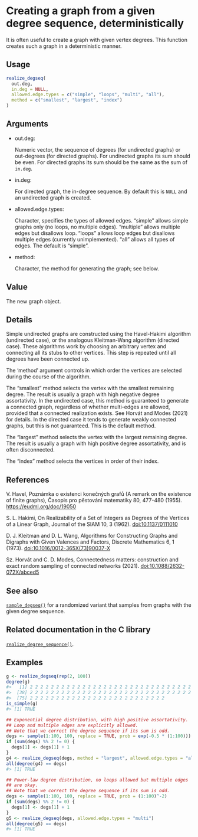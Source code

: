 # Creating a graph from a given degree sequence, deterministically

It is often useful to create a graph with given vertex degrees. This
function creates such a graph in a deterministic manner.

## Usage

``` r
realize_degseq(
  out.deg,
  in.deg = NULL,
  allowed.edge.types = c("simple", "loops", "multi", "all"),
  method = c("smallest", "largest", "index")
)
```

## Arguments

- out.deg:

  Numeric vector, the sequence of degrees (for undirected graphs) or
  out-degrees (for directed graphs). For undirected graphs its sum
  should be even. For directed graphs its sum should be the same as the
  sum of `in.deg`.

- in.deg:

  For directed graph, the in-degree sequence. By default this is `NULL`
  and an undirected graph is created.

- allowed.edge.types:

  Character, specifies the types of allowed edges. “simple” allows
  simple graphs only (no loops, no multiple edges). “multiple” allows
  multiple edges but disallows loop. “loops” allows loop edges but
  disallows multiple edges (currently unimplemented). “all” allows all
  types of edges. The default is “simple”.

- method:

  Character, the method for generating the graph; see below.

## Value

The new graph object.

## Details

Simple undirected graphs are constructed using the Havel-Hakimi
algorithm (undirected case), or the analogous Kleitman-Wang algorithm
(directed case). These algorithms work by choosing an arbitrary vertex
and connecting all its stubs to other vertices. This step is repeated
until all degrees have been connected up.

The ‘method’ argument controls in which order the vertices are selected
during the course of the algorithm.

The “smallest” method selects the vertex with the smallest remaining
degree. The result is usually a graph with high negative degree
assortativity. In the undirected case, this method is guaranteed to
generate a connected graph, regardless of whether multi-edges are
allowed, provided that a connected realization exists. See Horvát and
Modes (2021) for details. In the directed case it tends to generate
weakly connected graphs, but this is not guaranteed. This is the default
method.

The “largest” method selects the vertex with the largest remaining
degree. The result is usually a graph with high positive degree
assortativity, and is often disconnected.

The “index” method selects the vertices in order of their index.

## References

V. Havel, Poznámka o existenci konečných grafů (A remark on the
existence of finite graphs), Časopis pro pěstování matematiky 80,
477-480 (1955). https://eudml.org/doc/19050

S. L. Hakimi, On Realizability of a Set of Integers as Degrees of the
Vertices of a Linear Graph, Journal of the SIAM 10, 3 (1962).
[doi:10.1137/0111010](https://doi.org/10.1137/0111010)

D. J. Kleitman and D. L. Wang, Algorithms for Constructing Graphs and
Digraphs with Given Valences and Factors, Discrete Mathematics 6, 1
(1973).
[doi:10.1016/0012-365X(73)90037-X](https://doi.org/10.1016/0012-365X%2873%2990037-X)

Sz. Horvát and C. D. Modes, Connectedness matters: construction and
exact random sampling of connected networks (2021).
[doi:10.1088/2632-072X/abced5](https://doi.org/10.1088/2632-072X/abced5)

## See also

[`sample_degseq()`](https://r.igraph.org/reference/sample_degseq.md) for
a randomized variant that samples from graphs with the given degree
sequence.

## Related documentation in the C library

[`realize_degree_sequence()`](https://igraph.org/c/html/0.10.17/igraph-Generators.html#igraph_realize_degree_sequence).

## Examples

``` r
g <- realize_degseq(rep(2, 100))
degree(g)
#>   [1] 2 2 2 2 2 2 2 2 2 2 2 2 2 2 2 2 2 2 2 2 2 2 2 2 2 2 2 2 2 2 2 2 2 2 2 2 2
#>  [38] 2 2 2 2 2 2 2 2 2 2 2 2 2 2 2 2 2 2 2 2 2 2 2 2 2 2 2 2 2 2 2 2 2 2 2 2 2
#>  [75] 2 2 2 2 2 2 2 2 2 2 2 2 2 2 2 2 2 2 2 2 2 2 2 2 2 2
is_simple(g)
#> [1] TRUE

## Exponential degree distribution, with high positive assortativity.
## Loop and multiple edges are explicitly allowed.
## Note that we correct the degree sequence if its sum is odd.
degs <- sample(1:100, 100, replace = TRUE, prob = exp(-0.5 * (1:100)))
if (sum(degs) %% 2 != 0) {
  degs[1] <- degs[1] + 1
}
g4 <- realize_degseq(degs, method = "largest", allowed.edge.types = "all")
all(degree(g4) == degs)
#> [1] TRUE

## Power-law degree distribution, no loops allowed but multiple edges
## are okay.
## Note that we correct the degree sequence if its sum is odd.
degs <- sample(1:100, 100, replace = TRUE, prob = (1:100)^-2)
if (sum(degs) %% 2 != 0) {
  degs[1] <- degs[1] + 1
}
g5 <- realize_degseq(degs, allowed.edge.types = "multi")
all(degree(g5) == degs)
#> [1] TRUE
```
